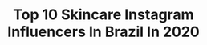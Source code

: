 ---
title: Top 10 Skincare Instagram Influencers In Brazil In 2020
description: >-
  Find top skincare Instagram influencers in Brazil in 2020. Most popular hashtags: #makeup #skincare #style #fiqueemcasa.
platform: Instagram
profiles:
  - username: "danielehernandess"
    fullname: >-
      𝕯𝖆𝖓𝖎𝖊𝖑𝖊 𝕳𝖊𝖗𝖓𝖆𝖓𝖉𝖊𝖘
    location: "Brazil"
    followers: 7645
    engagement: 1054
    commentsToLikes: 0.122201
    id: ck8t1krcxw5200j78geazxo9k
    verified: false
    hashtags: "#quarentena, #ficaremcasa, #coronav"
  - username: "sanntoosmarii"
    fullname: >-
      Mari Santos
    location: "Brazil"
    followers: 2380
    engagement: 3250
    commentsToLikes: 0.028877
    id: ck8t9kv61ogus0j78065ovzxr
    verified: false
    hashtags: "#negraslindas, #outfitgoals, #dicademodafeminina, #outfitsideas"
  - username: "francielieloisa"
    fullname: >-
      FRANCIELI ELOISA
    location: "Brazil"
    followers: 22586
    engagement: 242
    commentsToLikes: 0.047558
    id: ck6tjkngj2wfi0j71grbb17vk
    verified: false
    hashtags: "#fitnessaddict, #musasfitness, #style, #umportodosetodosporum"
  - username: "maressaprado"
    fullname: >-
      💜🌻
    location: "Brazil"
    followers: 4003
    engagement: 900
    commentsToLikes: 0.110223
    id: ck15u2xrvl5xi0i19gagcfg3b
    verified: false
    hashtags: "#happynewyear, #farmaceutica, #poramor, #porn"
  - username: "urbanoflavia"
    fullname: >-
      Flavia Urbano 🧖🏻‍♀️
    location: "Brazil"
    followers: 34034
    engagement: 85
    commentsToLikes: 0.049579
    id: ck137slild5zl0i194lje21or
    verified: false
    hashtags: "#oculosdasblogueiras, #roseallday, #lbashop, #oculosdesol"
  - username: "blogueiravintage"
    fullname: >-
      Lili🌻
    location: "Brazil"
    followers: 12898
    engagement: 593
    commentsToLikes: 0.151166
    id: ck6u1zldsotvy0j71mmbg1fr6
    verified: false
    hashtags: "#thankful, #selflove, #roomtoread, #blessed"
  - username: "luciana.gabry"
    fullname: >-
      Makes & Skincare
    location: "Brazil"
    followers: 19539
    engagement: 731
    commentsToLikes: 0.073903
    id: ck8t30wtd1h2n0j78xkzqb0li
    verified: false
    hashtags: "#luresenhasecativos, #25demarco, #dicasdemaquiagem, #dicasdecabelos"
  - username: "rafaellarondelli"
    fullname: >-
      Rafaella Rondelli
    location: "Brazil"
    followers: 31346
    engagement: 407
    commentsToLikes: 0.065033
    id: ck8t2s3m90iay0j78uc2d7hbv
    verified: false
    hashtags: "#89fm, #fiqueemcasa, #arte, #coronavirusbrazil"
  - username: "anafariavasconcelos"
    fullname: >-
      A N A   F A R I A ✨
    location: "Brazil"
    followers: 45203
    engagement: 258
    commentsToLikes: 0.050626
    id: ck5zo5x17pu440i14k445d072
    verified: false
    hashtags: "#escovinhafacial, #limpeza, #cuidadoscomapele, #custom"
  - username: "apto_dicas"
    fullname: >-
      Dicas|Michelle| Praia Grande
    location: "Brazil"
    followers: 44124
    engagement: 195
    commentsToLikes: 0.086913
    id: ck6ugtp6m53xy0j713c96sftv
    verified: false
    hashtags: "#filhodequatropatas, #poodle, #vamosrir, #festadeaniversario"
---